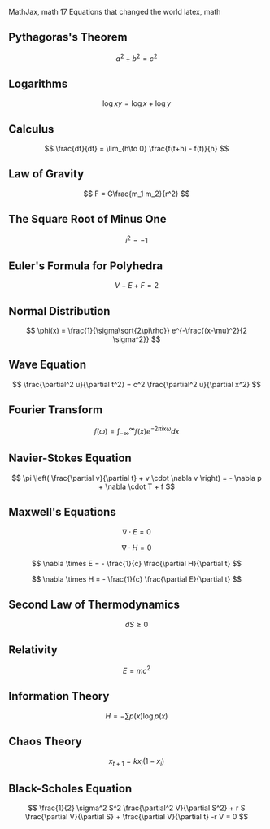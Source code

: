 MathJax, math
17 Equations that changed the world
latex, math

## Pythagoras's Theorem

$$
a^2 + b^2 = c^2
$$

## Logarithms

$$
\log xy = \log x + \log y
$$

## Calculus

$$
\frac{df}{dt} = \lim_{h\to 0} \frac{f(t+h) - f(t)}{h}
$$

## Law of Gravity

$$
F = G\frac{m_1 m_2}{r^2}
$$

## The Square Root of Minus One

$$
i^2 = -1
$$

## Euler's Formula for Polyhedra

$$
V - E + F = 2
$$

## Normal Distribution

$$
\phi(x) = \frac{1}{\sigma\sqrt{2\pi\rho}} e^{-\frac{(x-\mu)^2}{2 \sigma^2}}
$$

## Wave Equation

$$
\frac{\partial^2 u}{\partial t^2} = c^2 \frac{\partial^2 u}{\partial x^2}
$$

## Fourier Transform

$$
f(\omega) = \int_{-\infty}^\infty f(x) e^{-2\pi i x \omega}dx
$$

## Navier-Stokes Equation

$$
\pi \left( \frac{\partial v}{\partial t} + v \cdot \nabla v \right) =  - \nabla p + \nabla \cdot T + f
$$

## Maxwell's Equations

$$
\nabla \cdot E = 0
$$

$$
\nabla \cdot H = 0
$$

$$
\nabla \times E = - \frac{1}{c} \frac{\partial H}{\partial t}
$$

$$
\nabla \times H = - \frac{1}{c} \frac{\partial E}{\partial t}
$$

## Second Law of Thermodynamics

$$
dS \ge 0
$$

## Relativity

$$
E = mc^2
$$

## Information Theory

$$
H = -\sum p(x) \log p(x)
$$

## Chaos Theory

$$
x_{t+1} = kx_i(1-x_i)
$$

## Black-Scholes Equation

$$
\frac{1}{2} \sigma^2 S^2 \frac{\partial^2 V}{\partial S^2} + r S \frac{\partial V}{\partial S} + \frac{\partial V}{\partial t} -r V = 0
$$
